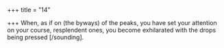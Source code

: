 +++
title = "14"

+++
When, as if on (the byways) of the peaks, you have set your attention  on your course, resplendent ones,
you become exhilarated with the drops being pressed [/sounding]. 